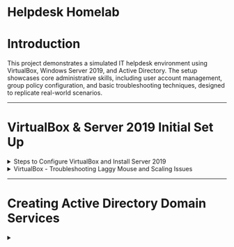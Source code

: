 # Helpdesk Homelab

# Introduction
This project demonstrates a simulated IT helpdesk environment using VirtualBox, Windows Server 2019, and Active Directory. The setup showcases core administrative skills, including user account management, group policy configuration, and basic troubleshooting techniques, designed to replicate real-world scenarios.

---

# VirtualBox & Server 2019 Initial Set Up

<details>
<summary>Steps to Configure VirtualBox and Install Server 2019</summary>

1. **Download and Install VirtualBox:**  
   - Visit the [VirtualBox website](https://www.oracle.com/virtualization/technologies/vm/downloads/virtualbox-downloads.html) and download the latest version for your operating system.  
   - Follow the installation wizard to complete the setup.

2. **Download the Windows Server 2019 ISO:**  
   - To download the Server 2019 ISO, I went to the [Microsoft Evaluation Center](https://www.microsoft.com/en-us/evalcenter/) and searched for "Windows Server 2019."  

3. **Create a New Virtual Machine:**  
   - Open VirtualBox and click `New`.
     
     ![Screenshot 2024-12-30 095417](https://github.com/user-attachments/assets/7116c63c-d6a3-4a0d-a759-9df440eea598)

   - I named my Virtual Machine `Server 2019`
   - I selected the Windows Server 2019 ISO image that I downloaded earlier.
   - I chose `Desktop Experience` from the `Edition` dropdown menu to ensure the GUI interface was installed.
  
     ![Screenshot 2024-12-30 095613](https://github.com/user-attachments/assets/7a8b04a4-6bd0-46f5-98c1-3d043a868d77)

4. **Unattended Guest OS Install Setup:**
   - I entered a username and password
   - Then set the Hostname to `GOODCORP` and the Domain Name to `goodcorp.com`, then clicked next.

   ![Screenshot 2024-12-30 101237](https://github.com/user-attachments/assets/ea3b3df5-d84e-4ac9-8416-0d0fee97a8e9)

5. **Configure Virtual Machine Hardware Settings:**  
   - I adjusted the processor to have `4 CPU cores` and set the base memory to `4GB`, then clicked next

     ![Screenshot 2024-12-30 102327](https://github.com/user-attachments/assets/061c035b-8fd4-4f57-9bf2-ee66c5dde676)

   - I set the virtual hard disk size to `50.00GB`, then clicked next

      ![Screenshot 2024-12-30 103255](https://github.com/user-attachments/assets/0b1a7605-65f7-4893-bb85-e39973ebf9c4)

   - Then click Finish

     ![Screenshot 2024-12-30 103317](https://github.com/user-attachments/assets/947730a2-d6cb-45da-8d7f-3970f32a3ad2)

7. **Install Windows Server 2019:**  
   - Once the virtual machine was set up, it automatically started and installed Server 2019.

     ![Screenshot 2024-12-30 103410](https://github.com/user-attachments/assets/42b09384-e1f8-4815-a280-d2bf32a2b8a1)

   - If you are following along and your virtual machine does not start automatically, select your VM and click `Start`
  
     ![Screenshot 2024-12-30 104134](https://github.com/user-attachments/assets/7edc6fc4-1556-4406-96ee-de5e4400a55a)

   - Now my Virtual Machine is set up and operating properly.

     ![Screenshot 2024-12-30 111039](https://github.com/user-attachments/assets/f7e23cec-1efd-4d81-92c8-125c7e41b602)

</details>

<details>
<summary>VirtualBox - Troubleshooting Laggy Mouse and Scaling Issues</summary>

   - With the virtual machine configured and running, I noticed some lag with the mouse and slight issues with display scaling.

     ![Screenshot 2024-12-30 111039](https://github.com/user-attachments/assets/f7e23cec-1efd-4d81-92c8-125c7e41b602)

   - To fix this, I clicked `Devices` and selected `Insert Guest Additions CD image...`

     ![Screenshot 2024-12-30 111509](https://github.com/user-attachments/assets/7b1684a1-5a8a-4f5a-91d1-82541c3ba5c1)

   - Within the VM, I opened `File Explorer` and opened `This PC`
   - Under `Devices and Drives` I opened `CD Drive (D:) VirtualBox Guest Additions`

     ![Screenshot 2024-12-30 112400](https://github.com/user-attachments/assets/c9a9d62d-d1fd-4068-bcc2-89b45c5ddf77)
   
   - Within this drive, I opened and installed `VBoxWindowsAdditions-amd64`, then rebooted the VM

     ![Screenshot 2024-12-30 112416](https://github.com/user-attachments/assets/18c984f6-9eb0-4a0c-b46d-3f75ad092226)
  
   - Now my mouse moves smoothly, and I can resize the virtual machine window to suit my preferences. 😊

     ![Screenshot 2024-12-30 132656](https://github.com/user-attachments/assets/f9d96384-69ab-4fc2-8c42-b7196732c051)

</details>

---

# Creating Active Directory Domain Services

<details>
<summary> </summary>



</details>

